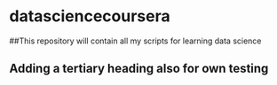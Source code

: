 # datasciencecoursera
##This repository will contain all my scripts for learning data science

## Adding a tertiary heading also for own testing
